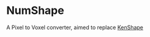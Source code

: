 # NumShape
A Pixel to Voxel converter, aimed to replace [KenShape](https://tools.kenney.nl/kenshape/)
